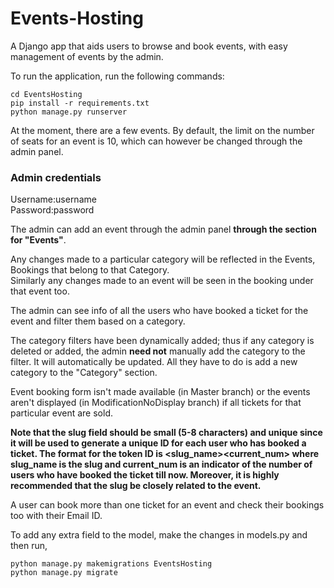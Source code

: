 # Events-Hosting
A Django app that aids users to browse and book events, with easy management of events by the admin.


To run the application, run the following commands:
```
cd EventsHosting
pip install -r requirements.txt
python manage.py runserver
```

At the moment, there are a few events. By default, the limit on the number of seats for an event is 10, which can however be changed through the admin panel.


### Admin credentials
Username:username  
Password:password

The admin can add an event through the admin panel **through the section for "Events"**.

Any changes made to a particular category will be reflected in the Events, Bookings that belong to that Category.  
Similarly any changes made to an event will be seen in the booking under that event too.

The admin can see info of all the users who have booked a ticket for the event and filter them based on a category.

The category filters have been dynamically added; thus if any category is deleted or added, the admin **need not** manually add the category to the filter. It will automatically be updated. All they have to do is add a new category to the "Category" section.  

Event booking form isn't made available (in Master branch) or the events aren't displayed (in ModificationNoDisplay branch) if all tickets for that particular event are sold.

**Note that the slug field should be small (5-8 characters) and **unique** since it will be used to generate a unique ID for each user who has booked a ticket.
The format for the token ID is <slug_name><current_num> where slug_name is the slug and current_num is an indicator of the number of users who have booked the ticket till now.
Moreover, it is highly recommended that the slug be closely related to the event.**

A user can book more than one ticket for an event and check their bookings too with their Email ID.


To add any extra field to the model, make the changes in models.py and then run,
```
python manage.py makemigrations EventsHosting
python manage.py migrate
```
